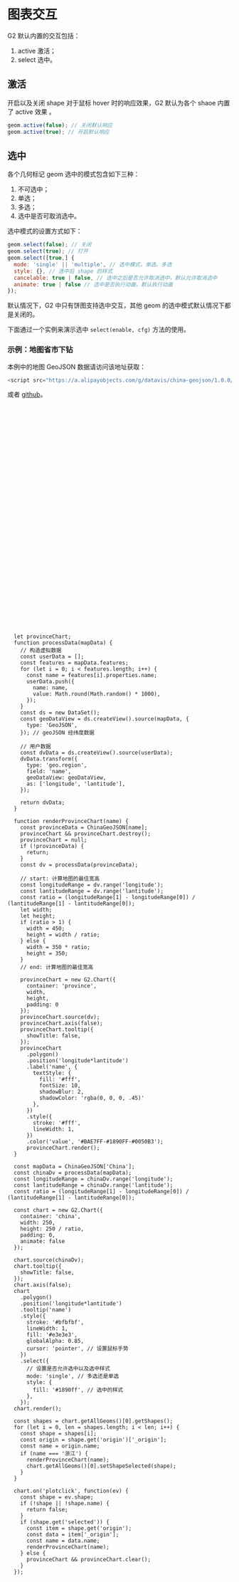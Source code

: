 <!--
index: 18
title: 图表交互
resource:
  jsFiles:
    - ${url.dataSet}
    - ${url.g2}
-->

# 图表交互

G2 默认内置的交互包括：

1. active 激活；
2. select 选中。

## 激活

开启以及关闭 shape 对于鼠标 hover 时的响应效果，G2 默认为各个 shaoe 内置了 active 效果 。

```js
geom.active(false); // 关闭默认响应
geom.active(true); // 开启默认响应
```

## 选中

各个几何标记 geom 选中的模式包含如下三种：

1. 不可选中；
2. 单选；
3. 多选；
4. 选中是否可取消选中。

选中模式的设置方式如下：

```js
geom.select(false); // 关闭
geom.select(true); // 打开
geom.select([true,] {
  mode: 'single' || 'multiple', // 选中模式，单选、多选
  style: {}, // 选中后 shape 的样式
  cancelable: true | false, // 选中之后是否允许取消选中，默认允许取消选中
  animate: true | false // 选中是否执行动画，默认执行动画
});
```

默认情况下，G2 中只有饼图支持选中交互，其他 geom 的选中模式默认情况下都是关闭的。

下面通过一个实例来演示选中 `select(enable, cfg)` 方法的使用。

### 示例：地图省市下钻

本例中的地图 GeoJSON 数据请访问该地址获取：

```js
<script src="https://a.alipayobjects.com/g/datavis/china-geojson/1.0.0/index.js"></script>
```

或者 [github](https://github.com/antvis/china-geojson)。

<script src="https://a.alipayobjects.com/g/datavis/china-geojson/1.0.0/index.js"></script>

<div style="position:relative;padding-left:250px; height: 500px;">
  <div id="china" style="position: absolute;top:5px;left:5px;"></div>
  <div id="province"></div>
</div>


```js+
  let provinceChart;
  function processData(mapData) {
    // 构造虚拟数据
    const userData = [];
    const features = mapData.features;
    for (let i = 0; i < features.length; i++) {
      const name = features[i].properties.name;
      userData.push({
        name: name,
        value: Math.round(Math.random() * 1000),
      });
    }
    const ds = new DataSet();
    const geoDataView = ds.createView().source(mapData, {
      type: 'GeoJSON',
    }); // geoJSON 经纬度数据

    // 用户数据
    const dvData = ds.createView().source(userData);
    dvData.transform({
      type: 'geo.region',
      field: 'name',
      geoDataView: geoDataView,
      as: ['longitude', 'lantitude'],
    });

    return dvData;
  }

  function renderProvinceChart(name) {
    const provinceData = ChinaGeoJSON[name];
    provinceChart && provinceChart.destroy();
    provinceChart = null;
    if (!provinceData) {
      return;
    }
    const dv = processData(provinceData);

    // start: 计算地图的最佳宽高
    const longitudeRange = dv.range('longitude');
    const lantitudeRange = dv.range('lantitude');
    const ratio = (longitudeRange[1] - longitudeRange[0]) / (lantitudeRange[1] - lantitudeRange[0]);
    let width;
    let height;
    if (ratio > 1) {
      width = 450;
      height = width / ratio;
    } else {
      width = 350 * ratio;
      height = 350;
    }
    // end: 计算地图的最佳宽高

    provinceChart = new G2.Chart({
      container: 'province',
      width,
      height,
      padding: 0
    });
    provinceChart.source(dv);
    provinceChart.axis(false);
    provinceChart.tooltip({
      showTitle: false,
    });
    provinceChart
      .polygon()
      .position('longitude*lantitude')
      .label('name', {
        textStyle: {
          fill: '#fff',
          fontSize: 10,
          shadowBlur: 2,
          shadowColor: 'rgba(0, 0, 0, .45)'
        },
      })
      .style({
        stroke: '#fff',
        lineWidth: 1,
      })
      .color('value', '#BAE7FF-#1890FF-#0050B3');
      provinceChart.render();
  }

  const mapData = ChinaGeoJSON['China'];
  const chinaDv = processData(mapData);
  const longitudeRange = chinaDv.range('longitude');
  const lantitudeRange = chinaDv.range('lantitude');
  const ratio = (longitudeRange[1] - longitudeRange[0]) / (lantitudeRange[1] - lantitudeRange[0]);

  const chart = new G2.Chart({
    container: 'china',
    width: 250,
    height: 250 / ratio,
    padding: 0,
    animate: false
  });

  chart.source(chinaDv);
  chart.tooltip({
    showTitle: false,
  });
  chart.axis(false);
  chart
    .polygon()
    .position('longitude*lantitude')
    .tooltip('name')
    .style({
      stroke: '#bfbfbf',
      lineWidth: 1,
      fill: '#e3e3e3',
      globalAlpha: 0.85,
      cursor: 'pointer', // 设置鼠标手势
    })
    .select({
      // 设置是否允许选中以及选中样式
      mode: 'single', // 多选还是单选
      style: {
        fill: '#1890ff', // 选中的样式
      },
    });
  chart.render();

  const shapes = chart.getAllGeoms()[0].getShapes();
  for (let i = 0, len = shapes.length; i < len; i++) {
    const shape = shapes[i];
    const origin = shape.get('origin')['_origin'];
    const name = origin.name;
    if (name === '浙江') {
      renderProvinceChart(name);
      chart.getAllGeoms()[0].setShapeSelected(shape);
    }
  }

  chart.on('plotclick', function(ev) {
    const shape = ev.shape;
    if (!shape || !shape.name) {
      return false;
    }
    if (shape.get('selected')) {
      const item = shape.get('origin');
      const data = item['_origin'];
      const name = data.name;
      renderProvinceChart(name);
    } else {
      provinceChart && provinceChart.clear();
    }
  });
```

